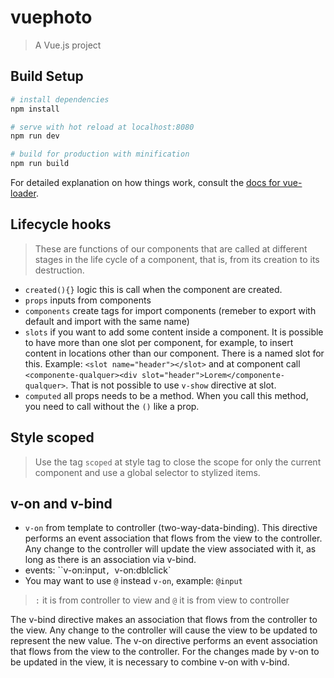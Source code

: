 # vuephoto

> A Vue.js project

## Build Setup

``` bash
# install dependencies
npm install

# serve with hot reload at localhost:8080
npm run dev

# build for production with minification
npm run build
```

For detailed explanation on how things work, consult the [docs for vue-loader](http://vuejs.github.io/vue-loader).

## Lifecycle hooks

> These are functions of our components that are called at different stages in the life cycle of a component, that is, from its creation to its destruction.

- `created(){}` logic this is call when the component are created.
- `props` inputs from components
- `components` create tags for import components (remeber to export with default and import with the same name)
- `slots` if you want to add some content inside a component. It is possible to have more than one slot per component, for example, to insert content in locations other than our component. There is a named slot for this. Example: `<slot name="header"></slot>` and at component call `<componente-qualquer><div slot="header">Lorem</componente-qualquer>`. That is not possible to use `v-show` directive at slot.
- `computed` all props needs to be a method. When you call this method, you need to call without the `()` like a prop.

## Style scoped

> Use the tag `scoped` at style tag to close the scope for only the current component and use a global selector to stylized items.

## v-on and v-bind

- `v-on` from template to controller (two-way-data-binding). This directive performs an event association that flows from the view to the controller. Any change to the controller will update the view associated with it, as long as there is an association via v-bind.
- events: ``v-on:input`, `v-on:dblclick`
- You may want to use `@` instead `v-on`, example: `@input`

> `:` it is from controller to view and `@` it is from view to controller

The v-bind directive makes an association that flows from the controller to the view. Any change to the controller will cause the view to be updated to represent the new value. The v-on directive performs an event association that flows from the view to the controller. For the changes made by v-on to be updated in the view, it is necessary to combine v-on with v-bind.
